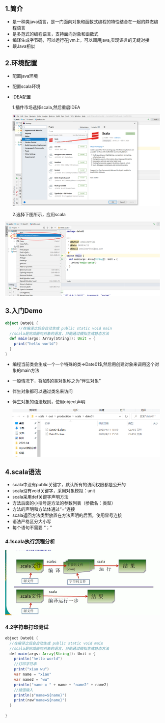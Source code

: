 ## 1.简介

- 是一种类java语言，是一门面向对象和函数式编程的特性结合在一起的静态编程语言
- 是多范式的编程语言，支持面向对象和函数式
- 编译生成字节码，可以运行在jvm上，可以调用java,实现语言的无缝对接
- 跟Java相似

## 2.环境配置

- 配置java环境

- 配置scala环境

- IDEA配置

  1.插件市场选择scala,然后重启IDEA

  ![image-20200411154933081](scala%E5%85%A5%E9%97%A8/image-20200411154933081.png)

  2.选择下图所示，应用scala

![image-20200411155250030](scala%E5%85%A5%E9%97%A8/image-20200411155250030.png)

## 3.入门Demo

```scala
object Date01 {
      //在编译之后会自动生成 public static void main
  //scala是完成面向对象的语言，只能通过模拟生成静态方法
  def main(args: Array[String]): Unit = {
    print("hello world")
  }
}
```

- 编程当前类会生成一个一个特殊的类=>Date01$,然后用创建对象来调用这个对象的main方法

- 一般情况下，将加$的类对象称之为“伴生对象”

- 伴生对象都可以通过类名来访问

- 伴生对象的语法规则，使用object声明

  ![image-20200411161413287](scala%E5%85%A5%E9%97%A8/image-20200411161413287.png)

## 4.scala语法

- scala中没有public关键字，默认所有的访问权限都是公开的
- scala没有void关键字，采用对象模拟：unit
- scala采用def关键字声明方法
- 方法后面的小括号是方法的参数列表（参数名：类型）
- 方法的声明和方法体通过“=”连接
- scala返回方法类型放置在方法声明的后面，使用冒号连接
- 语法严格区分大小写
- 每个语句不需要 “；”

### 4.1scala执行流程分析

![image-20200411162457661](scala%E5%85%A5%E9%97%A8/image-20200411162457661.png)

### 4.2字符串打印测试

```java
object Date01 {
  //在编译之后会自动生成 public static void main
  //scala是完成面向对象的语言，只能通过模拟生成静态方法
  def main(args: Array[String]): Unit = {
    println("hello world")
    //打印字符串
    print("xiao wu")
    var name = "xiao"
    var name2 = "wu"
    println("name = " + name + "name2" + name2)
    //插值输入
    println(s"name=${name}")
    print(raw"name=${name}")
  }

}
```

